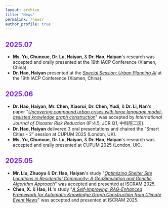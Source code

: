 ```yaml
---
layout: archive
title: "News"
permalink: /news/
author_profile: true
---
```


## <font color="7a1bf3">2025.07</font>
- **Ms. Yu, Chunxue**, **Dr. Lu, Haiyan**, & **Dr. Hao, Haiyan**'s research was accepted and orally presented at the 19th IACP Conference (Xiamen, China).
- **Dr. Hao, Haiyan** presented at the [*Special Session: Urban Planning AI*](https://mp.weixin.qq.com/s/5AAAUujGDOHbcvSrpja9aw) at the 19th IACP Conference (Xiamen, China).

## <font color="7a1bf3">2025.06</font>
- **Dr. Hao, Haiyan**, **Mr. Chen, Xiaorui**, **Dr. Chen, Yudi**, & **Dr. Li, Nan**'s paper "[*Uncovering compound urban crises with large language model-assisted knowledge graph construction*](https://www.sciencedirect.com/science/article/pii/S2212420925004935)" was accepted by *International Journal of Disaster Risk Reduction* (IF:4.5, JCR Q1, 中科院二区).
- **Dr. Hao, Haiyan** delivered 3 oral presentations and chaired the "Smart Cities - 2" session at CUPUM 2025 (London, UK).
- **Ms. Yu, Chunxue**, **Dr. Lu, Haiyan**, & **Dr. Hao, Haiyan**'s research was accepted and orally presented at CUPUM 2025 (London, UK).

## <font color="7a1bf3">2025.05</font>
- **Mr. Liu, Zhuoyu** & **Dr. Hao, Haiyan**'s study "[*Optimizing Shelter Site Locations in Residential Community: A GeoSimulation and Genetic Algorithm Approach*](https://ojs.iscram.org/index.php/Proceedings/article/view/153)" was accepted and presented at ISCRAM 2025.
- **Chen, X.** & **Hao, H.**'s study "[*A Self-Improving, RAG-Enhanced Framework for Automatic Knowledge Graph Construction from Climate Event News*](https://ojs.iscram.org/index.php/Proceedings/article/view/154)" was accepted and presented at ISCRAM 2025.

